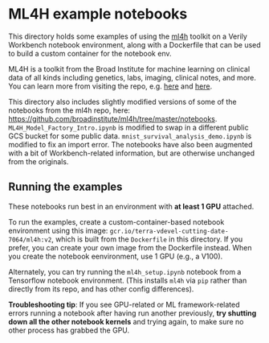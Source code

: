 
# ML4H example notebooks

This directory holds some examples of using the [ml4h](https://github.com/broadinstitute/ml4h)
toolkit on a Verily Workbench notebook environment, along with a Dockerfile that can be used to
build a custom container for the notebook env.

ML4H is a toolkit from the Broad Institute for machine learning on clinical data of all kinds
including genetics, labs, imaging, clinical notes, and more. You can learn more from visiting the
repo, e.g. [here](https://github.com/broadinstitute/ml4h/blob/master/README.md) and
[here](https://github.com/broadinstitute/ml4h/blob/master/RECIPE_EXAMPLES.md).

This directory also includes slightly modified versions of some of the notebooks from the ml4h repo, here:
https://github.com/broadinstitute/ml4h/tree/master/notebooks.
`ML4H_Model_Factory_Intro.ipynb` is modified to swap in a different public GCS bucket for some public data.
`mnist_survival_analysis_demo.ipynb` is modified to fix an import error.
The notebooks have also been augmented with a bit of Workbench-related information, but are otherwise
unchanged from the originals.

## Running the examples

These notebooks run best in an environment with **at least 1 GPU** attached.

To run the examples, create a custom-container-based notebook environment using this image:
`gcr.io/terra-vdevel-cutting-date-7064/ml4h:v2`, which is built from the `Dockerfile` in this
directory. If you prefer, you can create your own image from the Dockerfile instead.
When you create the notebook eenvironment, use 1 GPU (e.g., a V100).

Alternately, you can try running the `ml4h_setup.ipynb` notebook from a Tensorflow notebook
environment. (This installs `ml4h` via `pip` rather than directly from its repo, and has other
config differences).

**Troubleshooting tip**: If you see GPU-related or ML framework-related errors running a notebook
after having run another previously, **try shutting down all the other notebook kernels** and trying
again, to make sure no other process has grabbed the GPU.
